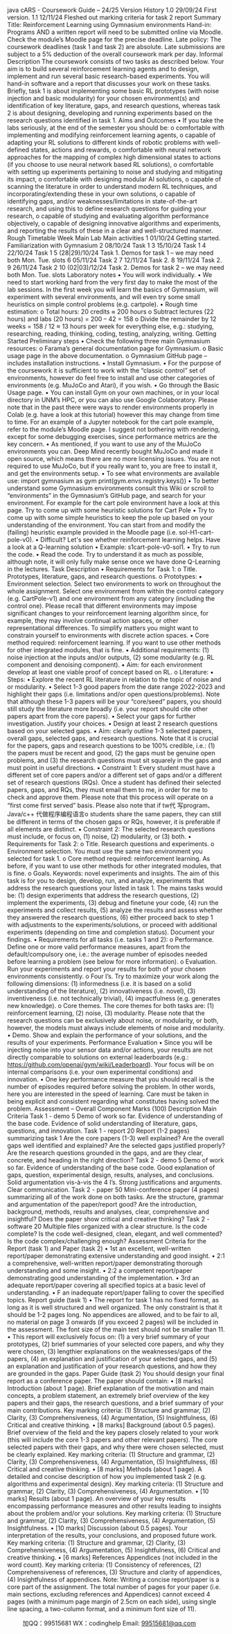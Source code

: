 java cARS - Coursework Guide – 24/25
Version History
1.0 29/09/24 First version.
1.1 12/11/24 Fleshed out marking criteria for task 2 report
Summary
Title: Reinforcement Learning using Gymnasium environments
Hand-in: Programs AND a written report will need to be submitted online via Moodle. Check 
the module’s Moodle page for the precise deadline.
Late policy: The coursework deadlines (task 1 and task 2) are absolute. Late submissions are 
subject to a 5% deduction of the overall coursework mark per day.
Informal Description
The coursework consists of two tasks as described below. Your aim is to build several reinforcement 
learning agents and to design, implement and run several basic research-based experiments. You 
will hand-in software and a report that discusses your work on these tasks. Briefly, task 1 is about 
implementing some basic RL prototypes (with noise injection and basic modularity) for your chosen 
environment(s) and identification of key literature, gaps, and research questions, whereas task 2 is 
about designing, developing and running experiments based on the research questions identified in 
task 1.
Aims and Outcomes
• If you take the labs seriously, at the end of the semester you should be:
o comfortable with implementing and modifying reinforcement learning agents, 
o capable of adapting your RL solutions to different kinds of robotic problems with 
well-defined states, actions and rewards,
o comfortable with neural network approaches for the mapping of complex high dimensional states to actions (if you choose to use neural network based RL 
solutions),
o comfortable with setting up experiments pertaining to noise and studying and 
mitigating its impact,
o comfortable with designing modular AI solutions,
o capable of scanning the literature in order to understand modern RL techniques, and 
incorporating/extending these in your own solutions,
o capable of identifying gaps, and/or weaknesses/limitations in state-of-the-art 
research, and using this to define research questions for guiding your research,
o capable of studying and evaluating algorithm performance objectively,
o capable of designing innovative algorithms and experiments, and reporting the 
results of these in a clear and well-structured manner.
Rough Timetable
Week Main Lab Main activities
1 01/10/24 Getting started. Familiarization with Gymnasium
2 08/10/24 Task 1
3 15/10/24 Task 1
4 22/10/24 Task 1
5 (28|29)/10/24 Task 1. Demos for task 1 – we may need both Mon.  Tue. slots
6 05/11/24 Task 2
7 12/11/24 Task 2.
8 19/11/24 Task 2.
9 26/11/24 Task 2
10 (02|03)/12/24 Task 2. Demos for task 2 – we may need both Mon.  Tue. slots
Laboratory notes
• You will work individually.
• We need to start working hard from the very first day to make the most of the lab sessions. 
In the first week you will learn the basics of Gymnasium, will experiment with several 
environments, and will even try some small heuristics on simple control problems (e.g. 
cartpole).
• Rough time estimation:
o Total hours: 20 credits ≈ 200 hours
o Subtract lectures (22 hours) and labs (20 hours) = 200 – 42 = 158
o Divide the remainder by 12 weeks = 158 / 12 ≈ 13 hours per week for everything 
else, e.g.: studying, researching, reading, thinking, coding, testing, analyzing, writing.
Getting Started
Preliminary steps
• Check the following three main Gymnasium resources:
o Farama’s general documentation page for Gymnasium.
o Basic usage page in the above documentation.
o Gymnasium GitHub page – includes installation instructions.
• Install Gymnasium.
• For the purpose of the coursework it is sufficient to work with the “classic control” set of 
environments, however do feel free to install and use other categories of environments (e.g. 
MuJoCo and Atari), if you wish.
• Go through the Basic Usage page.
• You can install Gym on your own machines, or in your local directory in UNM’s HPC, or you 
can also use Google Colaboratory. Please note that in the past there were ways to render 
environments properly in Colab (e.g. have a look at this tutorial) however this may change 
from time to time. For an example of a Jupyter notebook for the cart pole example, refer to 
the module’s Moodle page. I suggest not bothering with rendering, except for some 
debugging exercises, since performance metrics are the key concern.
• As mentioned, if you want to use any of the MuJoCo environments you can. Deep Mind 
recently bought MuJoCo and made it open source, which means there are no more licensing 
issues. You are not required to use MuJoCo, but if you really want to, you are free to install 
it, and get the environments setup.
• To see what environments are available use:
import gymnasium as gym
print(gym.envs.registry.keys())
• To better understand some Gymnasium environments consult this Wiki or scroll to 
“environments” in the Gymnasium’s GitHub page, and search for your environment. For 
example for the cart pole environment have a look at this page.
Try to come up with some heuristic solutions for Cart Pole
• Try to come up with some simple heuristics to keep the pole up based on your 
understanding of the environment. You can start from and modify the (failing) heuristic 
example provided in the Moodle page (i.e. sol-H1-cart-pole-v0).
• Difficult? Let's see whether reinforcement learning helps.
Have a look at a Q-learning solution
• Example: s1cart-pole-v0-sol1.
• Try to run the code.
• Read the code. Try to understand it as much as possible, although note, it will only fully 
make sense once we have done Q-Learning in the lectures.
Task Description
• Requirements for Task 1:
o Title. Prototypes, literature, gaps, and research questions.
o Prototypes:
▪ Environment selection. Select two environments to work on throughout 
the whole assignment. Select one environment from within the control 
category (e.g. CartPole-v1) and one environment from any category 
(including the control one). Please recall that different environments 
may impose significant changes to your reinforcement learning 
algorithm since, for example, they may involve continual action spaces, 
or other representational differences. To simplify matters you might 
want to constrain yourself to environments with discrete action spaces.
▪ Core method required: reinforcement learning. If you want to use other 
methods for other integrated modules, that is fine.
▪ Additional requirements: (1) noise injection at the inputs and/or 
outputs, (2) some modularity (e.g. RL component and denoising 
component).
▪ Aim: for each environment develop at least one viable proof of concept 
based on RL.
o Literature:
▪ Steps:
• Explore the recent RL literature in relation to the topic of noise
and or modularity.
• Select 1-3 good papers from the date range 2022-2023 and 
highlight their gaps (i.e. limitations and/or open 
questions/problems). Note that although these 1-3 papers will 
be your “core/seed” papers, you should still study the literature 
more broadly (i.e. your report should cite other papers apart 
from the core papers).
• Select your gaps for further investigation. Justify your choices.
• Design at least 2 research questions based on your selected 
gaps.
▪ Aim: clearly outline 1-3 selected papers, overall gaps, selected gaps, and 
research questions. Note that it is crucial for the papers, gaps and 
research questions to be 100% credible, i.e.: (1) the papers must be 
recent and good, (2) the gaps must be genuine open problems, and (3) 
the research questions must sit squarely in the gaps and must point in 
useful directions.
▪ Constraint 1: Every student must have a different set of core papers 
and/or a different set of gaps and/or a different set of research 
questions (RQs). Once a student has defined their selected papers, gaps, 
and RQs, they must email them to me, in order for me to check and 
approve them. Please note that this process will operate on a “first 
come first served” basis. Please also note that if tw代 写program、Java/c++
代做程序编程语言o students share the 
same papers, they can still be different in terms of the chosen gaps or 
RQs, however, it is preferable if all elements are distinct.
▪ Constraint 2: The selected research questions must include, or focus on, 
(1) noise, (2) modularity, or (3) both.
• Requirements for Task 2:
o Title. Research questions and experiments.
o Environment selection. You must use the same two environment you selected 
for task 1.
o Core method required: reinforcement learning. As before, if you want to use 
other methods for other integrated modules, that is fine.
o Goals. Keywords: novel experiments and insights. The aim of this task is for you 
to design, develop, run, and analyze, experiments that address the research 
questions your listed in task 1. The mains tasks would be: (1) design experiments 
that address the research questions, (2) implement the experiments, (3) debug 
and finetune your code, (4) run the experiments and collect results, (5) analyze 
the results and assess whether they answered the research questions, (6) either 
proceed back to step 1 with adjustments to the experiments/solutions, or 
proceed with additional experiments (depending on time and completion 
status). Document your findings.
• Requirements for all tasks (i.e. tasks 1 and 2):
o Performance. Define one or more valid performance measures, apart from the 
default/compulsory one, i.e.: the average number of episodes needed before 
learning a problem (see below for more information).
o Evaluation. Run your experiments and report your results for both of your 
chosen environments consistently.
o Four I’s. Try to maximize your work along the following dimensions: (1) 
informedness (i.e. it is based on a solid understanding of the literature), (2) 
innovativeness (i.e. novel), (3) inventiveness (i.e. not technically trivial), (4) 
impactfulness (e.g. generates new knowledge).
o Core themes. The core themes for both tasks are: (1) reinforcement learning, (2) 
noise, (3) modularity. Please note that the research questions can be exclusively 
about noise, or modularity, or both, however, the models must always include 
elements of noise and modularity.
• Demo. Show and explain the performance of your solutions, and the results of your 
experiments.
Performance Evaluation
• Since you will be injecting noise into your sensor data and/or actions, your results are 
not directly comparable to solutions on external leaderboards (e.g.: 
https://github.com/openai/gym/wiki/Leaderboard). Your focus will be on internal 
comparisons (i.e. your own experimental conditions) and innovation.
• One key performance measure that you should recall is the number of episodes required 
before solving the problem. In other words, here you are interested in the speed of 
learning. Care must be taken in being explicit and consistent regarding what constitutes 
having solved the problem.
Assessment – Overall
Component Marks 
(100)
Description Main Criteria
Task 1 - demo 5
Demo of work so 
far.
Evidence of understanding of the base code. Evidence of solid 
understanding of literature, gaps, questions, and innovation.
Task 1 - report 20
Report (1-2 
pages)
summarizing task 
1
Are the core papers (1-3) well explained? Are the overall gaps 
well identified and explained? Are the selected gaps justified 
properly? Are the research questions grounded in the gaps, 
and are they clear, concrete, and heading in the right 
direction?
Task 2 - demo 5
Demo of work so 
far.
Evidence of understanding of the base code. Good explanation 
of gaps, question, experimental design, results, analyses, and 
conclusions. Solid argumentation vis-à-vis the 4 I’s. Strong 
justifications and arguments. Clear communication.
Task 2 - paper 50
Mini-conference 
paper (4 pages) 
summarizing all of 
the work done on 
both tasks.
Are the structure, grammar and argumentation of the 
paper/report good? Are the introduction, background, 
methods, results and analyses, clear, comprehensive and 
insightful? Does the paper show critical and creative thinking?
Task 2 - software 20
Multiple files 
organized with a 
clear structure.
Is the code complete? Is the code well-designed, clean, 
elegant, and well commented? Is the code 
complex/challenging enough?
Assessment Criteria for the Report (task 1) and Paper (task 2)
• 1st an excellent, well-written report/paper demonstrating extensive understanding and 
good insight.
• 2:1 a comprehensive, well-written report/paper demonstrating thorough understanding and 
some insight.
• 2:2 a competent report/paper demonstrating good understanding of the implementation.
• 3rd an adequate report/paper covering all specified topics at a basic level of understanding.
• F an inadequate report/paper failing to cover the specified topics.
Report guide (task 1)
• The report for task 1 has no fixed format, as long as it is well structured and well organized. 
The only constraint is that it should be 1-2 pages long. No appendices are allowed, and to be 
fair to all, no material on page 3 onwards (if you exceed 2 pages) will be included in the 
assessment. The font size of the main text should not be smaller than 11.
• This report will exclusively focus on: (1) a very brief summary of your prototypes, (2) brief 
summaries of your selected core papers, and why they were chosen, (3) lengthier 
explanations on the weaknesses/gaps of the papers, (4) an explanation and justification of 
your selected gaps, and (5) an explanation and justification of your research questions, and 
how they are grounded in the gaps. 
Paper Guide (task 2)
You should design your final report as a conference paper. The paper should contain:
• [8 marks] Introduction (about 1 page). Brief explanation of the motivation and main 
concepts, a problem statement, an extremely brief overview of the key papers and their 
gaps, the research questions, and a brief summary of your main contributions. Key marking 
criteria: (1) Structure and grammar, (2) Clarity, (3) Comprehensiveness, (4) Argumentation, 
(5) Insightfulness, (6) Critical and creative thinking.
• [8 marks] Background (about 0.5 pages). Brief overview of the field and the key papers 
closely related to your work (this will include the core 1-3 papers and other relevant papers).
The core selected papers with their gaps, and why there were chosen selected, must be 
clearly explained. Key marking criteria: (1) Structure and grammar, (2) Clarity, (3) 
Comprehensiveness, (4) Argumentation, (5) Insightfulness, (6) Critical and creative thinking.
• [8 marks] Methods (about 1 page). A detailed and concise description of how you 
implemented task 2 (e.g. algorithms and experimental design). Key marking criteria: (1) 
Structure and grammar, (2) Clarity, (3) Comprehensiveness, (4) Argumentation.
• [10 marks] Results (about 1 page). An overview of your key results encompassing 
performance measures and other results leading to insights about the problem and/or your 
solutions. Key marking criteria: (1) Structure and grammar, (2) Clarity, (3) 
Comprehensiveness, (4) Argumentation, (5) Insightfulness.
• [10 marks] Discussion (about 0.5 pages). Your interpretation of the results, your conclusions, 
and proposed future work. Key marking criteria: (1) Structure and grammar, (2) Clarity, (3) 
Comprehensiveness, (4) Argumentation, (5) Insightfulness, (6) Critical and creative thinking.
• [6 marks] References  Appendices (not included in the word count). Key marking criteria:
(1) Consistency of references, (2) Comprehensiveness of references, (3) Structure and clarity 
of appendices, (4) Insightfulness of appendices.
Note: Writing a concise report/paper is a core part of the assignment. The total number of pages for 
your paper (i.e. main sections, excluding references and Appendices) cannot exceed 4 pages (with a 
minimum page margin of 2.5cm on each side), using single line spacing, a two-column format, and a 
minimum font size of 11).

         
加QQ：99515681  WX：codinghelp  Email: 99515681@qq.com

